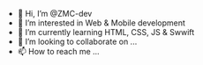 - 👋 Hi, I’m @ZMC-dev
- 👀 I’m interested in Web & Mobile development
- 🌱 I’m currently learning HTML, CSS, JS & Swwift
- 💞️ I’m looking to collaborate on ... 
- 📫 How to reach me ...

<!---
ZMC-dev/ZMC-dev is a ✨ special ✨ repository because its `README.md` (this file) appears on your GitHub profile.
You can click the Preview link to take a look at your changes.
--->
